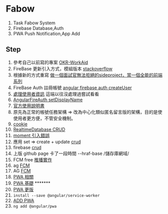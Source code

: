 # Fabow

1. Task Fabow System
2. Firebase Database,Auth
3. PWA Push Notification,App Add

## Step

1. 參考自己以前寫的專案 [OKR-WorkAid](https://github.com/Big-Code-Milk/Side-Project-OKR-WorkAid/tree/main/studio-backstage)
2. FireBase 更新引入方式，模組版本 [stackoverflow](https://stackoverflow.com/questions/47920838/typescript-error-cannot-find-module-firebase-app)
3. 根據新的方式重寫 [做一個面試官無法拒絕的sideproject，當一個全能的前端系列](https://ithelp.ithome.com.tw/articles/10272945)
4. FireBase Auth 註冊帳號 [angular firebase auth createUser](https://www.positronx.io/create-user-with-email-password-in-firebase-and-angular/)
5. [處理使用者資訊](https://givemepass.blogspot.com/2017/05/firebase-authentication-user.html) 這端以往沒處理過嘗試看看
6. [AngularFireAuth setDisplayName](https://stackoverflow.com/questions/60405997/angular-8-firebase-how-do-i-set-the-displayname-when-creating-user-with-email)
7. [官方使用說明書](https://firebase.google.com/docs/reference/android/com/google/firebase/auth/FirebaseUser)
8. 原先為正常的帳號任務架構 => 改為中心化類似匿名留言版的架構，目的是使使用者更方便，不管安全機制。
9. [cookie](https://shubo.io/cookies/#%E5%A6%82%E4%BD%95%E7%94%A8-javascrip-%E5%AF%AB%E5%85%A5-cookie)
10. [RealtimeDatabase CRUD](https://www.digitalocean.com/community/tutorials/angular-firebase-crud-operations)
11. [moment 引入錯誤](https://stackoverflow.com/questions/35272832/systemjs-moment-is-not-a-function)
12. 應用 set => create + update [crud](https://www.bezkoder.com/angular-12-firestore-crud-angularfirestore/)
13. firebase [crud](https://www.oxxostudio.tw/articles/201905/firebase-firestore.html)
14. 上版 github page 卡了一段時間 --hraf-base /儲存庫網域/
15. FCM free [推播實作](https://medium.com/%E5%BD%BC%E5%BE%97%E6%BD%98%E7%9A%84-swift-ios-app-%E9%96%8B%E7%99%BC%E5%95%8F%E9%A1%8C%E8%A7%A3%E7%AD%94%E9%9B%86/%E5%88%A9%E7%94%A8-firebase-cloud-messaging-fcm-%E7%99%BC%E9%80%81%E6%8E%A8%E6%92%AD-b4a9bd4f89d6)
16. ag [FCM](https://ithelp.ithome.com.tw/articles/10196749)
17. AG [FCM](https://ithelp.ithome.com.tw/m/articles/10196749)
18. [PWA 相關](https://jonny-huang.github.io/angular/training/19_pwa/)
19. [PWA 基礎](https://ithelp.ithome.com.tw/articles/10197329) *******
20. [PWA 更版](https://blog.kevinyang.net/2018/09/07/angular-sw-update/)
21. `install --save @angular/service-worker`
22. [ADD PWA](https://www.twblogs.net/a/5d745167bd9eee541c3423d9)
23. `ng add @angular/pwa`

